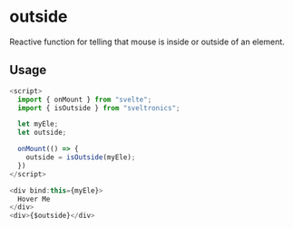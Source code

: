 # outside

Reactive function for telling that mouse is inside or outside of an element.

## Usage

```js
<script>
  import { onMount } from "svelte";
  import { isOutside } from "sveltronics";

  let myEle;
  let outside;

  onMount(() => {
    outside = isOutside(myEle);
  })
</script>

<div bind:this={myEle}>
  Hover Me
</div>
<div>{$outside}</div>
```